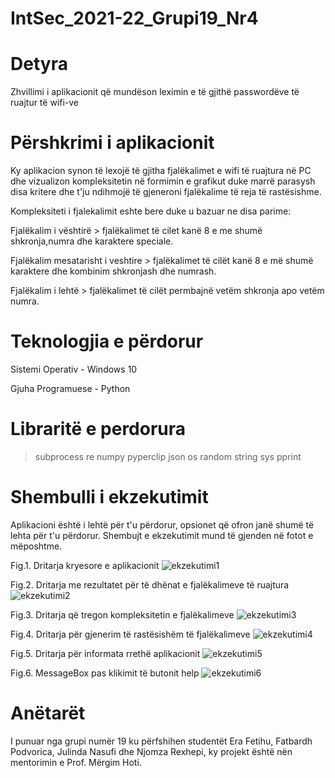 # IntSec_2021-22_Grupi19_Nr4

# Detyra


Zhvillimi i aplikacionit që mundëson leximin e të gjithë passwordëve të ruajtur të wifi-ve


# Përshkrimi i aplikacionit


Ky aplikacion synon të lexojë të gjitha fjalëkalimet e wifi të ruajtura në PC dhe vizualizon kompleksitetin në formimin e grafikut duke marrë parasysh disa kritere dhe t'ju ndihmojë të gjeneroni fjalëkalime të reja të rastësishme.


Kompleksiteti i fjalekalimit eshte bere duke u bazuar ne disa parime:

Fjalëkalim i vështirë > fjalëkalimet të cilet kanë 8 e me shumë shkronja,numra dhe karaktere speciale.

Fjalëkalim mesatarisht i veshtire > fjalëkalimet të cilët kanë 8 e më shumë karaktere dhe kombinim shkronjash dhe numrash.

Fjalëkalim i lehtë > fjalëkalimet të cilët permbajnë vetëm shkronja apo vetëm numra.


# Teknologjia e përdorur

Sistemi Operativ - Windows 10 

Gjuha Programuese - Python

# Libraritë e perdorura
 > subprocess
 > re
 > numpy
 > pyperclip
 > json
 > os
 > random
 > string
 > sys
 > pprint


# Shembulli i ekzekutimit 

Aplikacioni është i lehtë për t'u përdorur, opsionet që ofron janë shumë të lehta për t'u përdorur. Shembujt e ekzekutimit mund të gjenden në fotot e mëposhtme.

Fig.1. Dritarja kryesore e aplikacionit
![ekzekutimi1](https://user-images.githubusercontent.com/75095687/148679189-c17c77b7-2e72-47d4-a107-d5b99d15a6c7.JPG)

Fig.2. Dritarja me rezultatet për të dhënat e fjalëkalimeve të ruajtura
![ekzekutimi2](https://user-images.githubusercontent.com/75095687/148679195-02c700ef-3c32-4faf-8bb7-65def79b8209.JPG)

Fig.3. Dritarja që tregon kompleksitetin e fjalëkalimeve
![ekzekutimi3](https://user-images.githubusercontent.com/75095687/148679197-56ce93fe-e86c-4868-b6c1-cf570b681b84.JPG)

Fig.4. Dritarja për gjenerim të rastësishëm të fjalëkalimeve
![ekzekutimi4](https://user-images.githubusercontent.com/75095687/148679201-1046a013-e909-4e27-b094-493bbcbe96dc.JPG)

Fig.5. Dritarja për informata rrethë aplikacionit
![ekzekutimi5](https://user-images.githubusercontent.com/75095687/148679205-7751d48c-304d-47da-9258-51d36ca6a477.JPG)

Fig.6. MessageBox pas klikimit të butonit help
![ekzekutimi6](https://user-images.githubusercontent.com/75095687/148679207-31b220a7-8e47-4dda-bdea-48ee1661e53f.JPG)


# Anëtarët


I punuar nga grupi numër 19 ku përfshihen studentët Era Fetihu, Fatbardh Podvorica, Julinda Nasufi dhe Njomza Rexhepi, ky projekt është nën mentorimin e Prof. Mërgim Hoti.



